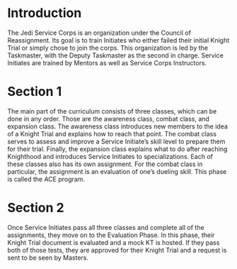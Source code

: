 # Introduction

The Jedi Service Corps is an organization under the Council of Reassignment.
Its goal is to train Initiates who either failed their initial Knight Trial or simply chose to join the corps.
This organization is led by the Taskmaster, with the Deputy Taskmaster as the second in charge.
Service Initiates are trained by Mentors as well as Service Corps Instructors.

# Section 1

The main part of the curriculum consists of three classes, which can be done in any order.
Those are the awareness class, combat class, and expansion class.
The awareness class introduces new members to the idea of a Knight Trial and explains how to reach that point.
The combat class serves to assess and improve a Service Initiate’s skill level to prepare them for their trial.
Finally, the expansion class explains what to do after reaching Knighthood and introduces Service Initiates to specializations.
Each of these classes also has its own assignment.
For the combat class in particular, the assignment is an evaluation of one’s dueling skill.
This phase is called the ACE program.

# Section 2

Once Service Initiates pass all three classes and complete all of the assignments, they move on to the Evaluation Phase.
In this phase, their Knight Trial document is evaluated and a mock KT is hosted.
If they pass both of those tests, they are approved for their Knight Trial and a request is sent to be seen by Masters.
